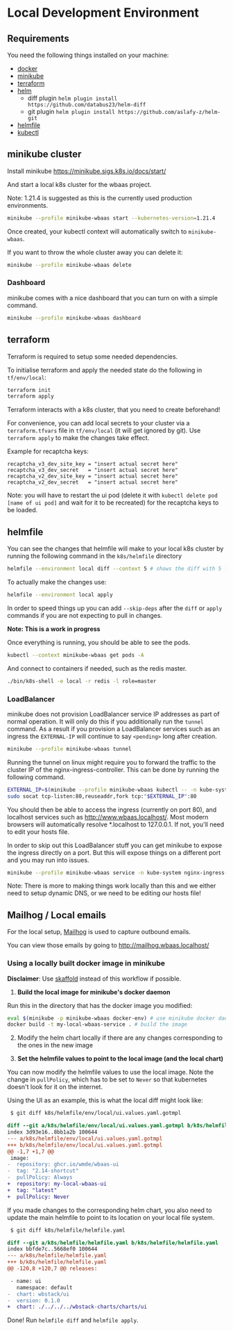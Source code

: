 # Local Development Environment

## Requirements

You need the following things installed on your machine:
* [docker](https://docs.docker.com/engine/install/ubuntu/)
* [minikube](https://minikube.sigs.k8s.io/docs/start/)
* [terraform](https://learn.hashicorp.com/tutorials/terraform/install-cli)
* [helm](https://helm.sh/docs/intro/install/)
  * diff plugin `helm plugin install https://github.com/databus23/helm-diff`
  * git plugin `helm plugin install https://github.com/aslafy-z/helm-git`
* [helmfile](https://github.com/roboll/helmfile#installation)
* [kubectl](https://kubernetes.io/docs/tasks/tools/install-kubectl-linux/)

## minikube cluster

Install minikube https://minikube.sigs.k8s.io/docs/start/

And start a local k8s cluster for the wbaas project.

Note: 1.21.4 is suggested as this is the currently used production environments.

```sh
minikube --profile minikube-wbaas start --kubernetes-version=1.21.4
```

Once created, your kubectl context will automatically switch to `minikube-wbaas`.

If you want to throw the whole cluster away you can delete it:

```sh
minikube --profile minikube-wbaas delete
```

### Dashboard

minikube comes with a nice dashboard that you can turn on with a simple command.

```sh
minikube --profile minikube-wbaas dashboard
```

## terraform

Terraform is required to setup some needed dependencies.

To initialise terraform and apply the needed state do the following in `tf/env/local`:
```sh
terraform init
terraform apply
```

Terraform interacts with a k8s cluster, that you need to create beforehand!

For convenience, you can add local secrets to your cluster via a `terraform.tfvars` file in `tf/env/local` (it will get ignored by git). Use `terraform apply` to make the changes take effect.

Example for recaptcha keys:
```
recaptcha_v3_dev_site_key = "insert actual secret here"
recaptcha_v3_dev_secret   = "insert actual secret here"
recaptcha_v2_dev_site_key = "insert actual secret here"
recaptcha_v2_dev_secret   = "insert actual secret here"
```

Note: you will have to restart the ui pod (delete it with `kubectl delete pod [name of ui pod]` and wait for it to be recreated) for the recaptcha keys to be loaded.

## helmfile

You can see the changes that helmfile will make to your local k8s cluster by running the following command in the `k8s/helmfile` directory

```sh
helmfile --environment local diff --context 5 # shows the diff with 5 lines of context around changes
```

To actually make the changes use:

```sh
helmfile --environment local apply
```

In order to speed things up you can add `--skip-deps` after the `diff` or `apply` commands if you are not expecting to pull in changes.

**Note: This is a work in progress**

Once everything is running, you should be able to see the pods.

```sh
kubectl --context minikube-wbaas get pods -A
```

And connect to containers if needed, such as the redis master.

```sh
./bin/k8s-shell -e local -r redis -l role=master
```

### LoadBalancer

minikube does not provision LoadBalancer service IP addresses as part of normal operation.
It will only do this if you additionally run the `tunnel` command.
As a result if you provision a LoadBalancer services such as an ingress the `EXTERNAL-IP` will continue to say `<pending>` long after creation.


```sh
minikube --profile minikube-wbaas tunnel
```

Running the tunnel on linux might require you to forward the traffic to the cluster IP of the nginx-ingress-controller. This can be done by running the following command.

```sh
EXTERNAL_IP=$(minikube --profile minikube-wbaas kubectl -- -n kube-system get service nginx-ingress-controller -o template='{{.spec.clusterIP}}')
sudo socat tcp-listen:80,reuseaddr,fork tcp:"$EXTERNAL_IP":80
```

You should then be able to access the ingress (currently on port 80), and localhost services such as http://www.wbaas.localhost/.
Most modern browsers will automatically resolve *.localhost to 127.0.0.1.
If not, you'll need to edit your hosts file.

In order to skip out this LoadBalancer stuff you can get minikube to expose the ingress directly on a port.
But this will expose things on a different port and you may run into issues.

```sh
minikube --profile minikube-wbaas service -n kube-system nginx-ingress-default-backend
```

Note: There is more to making things work locally than this and we either need to setup dynamic DNS, or we need to be editing our hosts file!

## Mailhog / Local emails

For the local setup, [Mailhog](https://github.com/mailhog/MailHog) is used to capture outbound emails.

You can view those emails by going to http://mailhog.wbaas.localhost/

### Using a locally built docker image in minikube
**Disclaimer**: Use [skaffold](https://github.com/wmde/wbaas-deploy/tree/main/skaffold) instead of this workflow if possible.

1. **Build the local image for minikube's docker daemon**

Run this in the directory that has the docker image you modified:
```sh
eval $(minikube -p minikube-wbaas docker-env) # use minikube docker daemon
docker build -t my-local-wbaas-service . # build the image
```

2. Modify the helm chart locally if there are any changes corresponding to the ones in the new image

3. **Set the helmfile values to point to the local image (and the local chart)**

You can now modify the helmfile values to use the local image. Note the change in `pullPolicy`, which has to be set to `Never` so that kubernetes doesn't look for it on the internet.

Using the UI as an example, this is what the local diff might look like:
```diff
 $ git diff k8s/helmfile/env/local/ui.values.yaml.gotmpl

diff --git a/k8s/helmfile/env/local/ui.values.yaml.gotmpl b/k8s/helmfile/env/local/ui.values.yaml.gotmpl
index 3d93e16..8bb1a2b 100644
--- a/k8s/helmfile/env/local/ui.values.yaml.gotmpl
+++ b/k8s/helmfile/env/local/ui.values.yaml.gotmpl
@@ -1,7 +1,7 @@
 image:
-  repository: ghcr.io/wmde/wbaas-ui
-  tag: "2.14-shortcut"
-  pullPolicy: Always
+  repository: my-local-wbaas-ui
+  tag: "latest"
+  pullPolicy: Never
```

If you made changes to the corresponding helm chart, you also need to update the main helmfile to point to its location on your local file system.

```diff
 $ git diff k8s/helmfile/helmfile.yaml

diff --git a/k8s/helmfile/helmfile.yaml b/k8s/helmfile/helmfile.yaml
index bbfde7c..5668ef0 100644
--- a/k8s/helmfile/helmfile.yaml
+++ b/k8s/helmfile/helmfile.yaml
@@ -120,8 +120,7 @@ releases:

 - name: ui
   namespace: default
-  chart: wbstack/ui
-  version: 0.1.0
+  chart: ./../../../wbstack-charts/charts/ui
```

Done! Run `helmfile diff` and `helmfile apply`.
